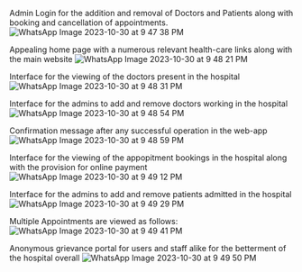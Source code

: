 
<!-- @SpringBootApplication(exclude = {DataSourceAutoConfiguration.class }) -->


Admin Login for the addition and removal of Doctors and Patients along with booking and cancellation of appointments.
![WhatsApp Image 2023-10-30 at 9 47 38 PM](https://github.com/Aditya-Uppuluri/DBMS-Project_Snigdha-Hospitals_new/assets/49834918/a958549d-ac07-401a-8f80-2118ef8c4df0)

Appealing home page with a numerous relevant health-care links along with the main website
![WhatsApp Image 2023-10-30 at 9 48 21 PM](https://github.com/Aditya-Uppuluri/DBMS-Project_Snigdha-Hospitals_new/assets/49834918/a73b539d-0780-4bb0-934f-511a2dbceb01)

Interface for the viewing of the doctors present in the hospital
![WhatsApp Image 2023-10-30 at 9 48 31 PM](https://github.com/Aditya-Uppuluri/DBMS-Project_Snigdha-Hospitals_new/assets/49834918/260d726f-6c79-47c4-a774-035f069c176f)

Interface for the admins to add and remove doctors working in the hospital
![WhatsApp Image 2023-10-30 at 9 48 54 PM](https://github.com/Aditya-Uppuluri/DBMS-Project_Snigdha-Hospitals_new/assets/49834918/54fd6ea2-42ab-42b9-940e-72a23de54de3)

Confirmation message after any successful operation in the web-app
![WhatsApp Image 2023-10-30 at 9 48 59 PM](https://github.com/Aditya-Uppuluri/DBMS-Project_Snigdha-Hospitals_new/assets/49834918/59f69d9f-c0df-4a7c-bc0d-175e85a07f9c)

Interface for the viewing of the appopitment bookings in the hospital along with the provision for online payment
![WhatsApp Image 2023-10-30 at 9 49 12 PM](https://github.com/Aditya-Uppuluri/DBMS-Project_Snigdha-Hospitals_new/assets/49834918/daff0d3c-ab36-47db-a40e-690684745d14)

Interface for the admins to add and remove patients admitted in the hospital
![WhatsApp Image 2023-10-30 at 9 49 29 PM](https://github.com/Aditya-Uppuluri/DBMS-Project_Snigdha-Hospitals_new/assets/49834918/28e0a8ef-ebdf-4aae-89bf-e2f2d0c5831e)

Multiple Appointments are viewed as follows:
![WhatsApp Image 2023-10-30 at 9 49 41 PM](https://github.com/Aditya-Uppuluri/DBMS-Project_Snigdha-Hospitals_new/assets/49834918/cdac32d7-3443-4f01-bab6-ec021bc29fad)

Anonymous grievance portal for users and staff alike for the betterment of the hospital overall
![WhatsApp Image 2023-10-30 at 9 49 50 PM](https://github.com/Aditya-Uppuluri/DBMS-Project_Snigdha-Hospitals_new/assets/49834918/5ae23463-146b-4a67-9d8e-5ea4e9259ed0)



